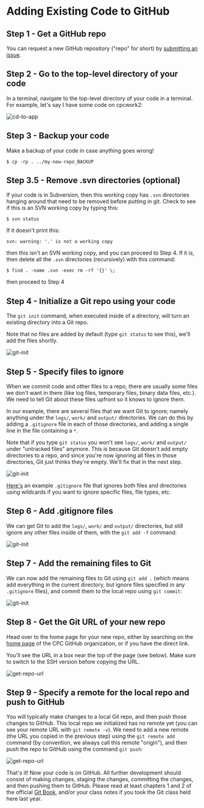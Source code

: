 Adding Existing Code to GitHub
==============================

Step 1 - Get a GitHub repo
--------------------------

You can request a new GitHub repository ("repo" for short) by [submitting an issue](https://github.com/noaa-nws-cpc/github/issues/new?template=new_repo.md&title=New+GitHub+repo&labels=new+repo&assignee=mikecharles).

Step 2 - Go to the top-level directory of your code
---------------------------------------------------

In a terminal, navigate to the top-level directory of your code in a terminal. For example, let's say
I have some code on cpcwork2:

![cd-to-app](images/terminal_cd-to-app.png)

Step 3 - Backup your code
-------------------------

Make a backup of your code in case anything goes wrong!

    $ cp -rp . ../my-new-repo_BACKUP

Step 3.5 - Remove .svn directories (optional)
---------------------------------------------

If your code is in Subversion, then this working copy has `.svn` directories hanging around that need to be removed before putting in git. Check to see if this is an SVN working copy by typing this:

    $ svn status

If it doesn't print this:

```
svn: warning: '.' is not a working copy
```

then this isn't an SVN working copy, and you can proceed to Step 4. If it is, then delete all the `.svn` directories (recursively) with this command:

    $ find . -name .svn -exec rm -rf '{}' \;

then proceed to Step 4

Step 4 - Initialize a Git repo using your code
----------------------------------------------

The `git init` command, when executed inside of a directory, will turn an existing directory into a Git repo.

Note that no files are added by default (type `git status` to see this), we'll add the files shortly.

![git-init](images/terminal_git-init.png)

Step 5 - Specify files to ignore
--------------------------------

When we commit code and other files to a repo, there are usually some files we don't want in there (like log files, temporary files, binary data files, etc.). We need to tell Git about these files upfront so it knows to ignore them.

In our example, there are several files that we want Git to ignore; namely anything under the `logs/`, `work/` and `output/` directories. We can do this by adding a `.gitignore` file in each of those directories, and adding a single line in the file containing a `*`.

Note that if you type `git status` you won't see `logs/`, `work/` and `output/` under "untracked files" anymore. This is because Git doesn't add empty directories to a repo, and since you're now ignoring all files in those directories, Git just thinks they're empty. We'll fix that in the next step.

![git-init](images/terminal_git-ignore.png)

[Here's](https://github.com/github/gitignore/blob/master/Python.gitignore) an example `.gitignore` file that ignores both files and directories using wildcards if you want to ignore specific files, file types, etc.

Step 6 - Add .gitignore files
-----------------------------

We can get Git to add the `logs/`, `work/` and `output/` directories, but still ignore any other files inside of them, with the `git add -f` command:

![git-init](images/terminal_git-add-gitignores.png)

Step 7 - Add the remaining files to Git
---------------------------------------

We can now add the remaining files to Git using `git add .` (which means add everything in the current directory, but ignore files specified in any `.gitignore` files), and commit them to the local repo using `git commit`:

![git-init](images/terminal_git-add-remaining-and-commit.png)

Step 8 - Get the Git URL of your new repo
-----------------------------------------

Head over to the home page for your new repo, either by searching on the [home page](https://github.com/noaa-nws-cpc) of the CPC GitHub organization, or if you have the direct link.

You'll see the URL in a box near the top of the page (see below). Make sure to switch to the SSH version before copying the URL.

![get-repo-url](images/browser_get-repo-url.png)

Step 9 - Specify a remote for the local repo and push to GitHub
---------------------------------------------------------------

You will typically make changes to a local Git repo, and then push those changes to GitHub. This local repo we initialized has no remote yet (you can see your remote URL with `git remote -v`). We need to add a new remote (the URL you copied in the previous step) using the `git remote add` command (by convention, we always call this remote "origin"), and then push the repo to GitHub using the command `git push`:

![get-repo-url](images/terminal_git-add-remote-and-push.png)

That's it! Now your code is on GitHub. All further development should consist of making changes, staging the changes, committing the changes, and then pushing them to GitHub. Please read at least chapters 1 and 2 of the official [Git Book](https://git-scm.com/book/en/v2), and/or your class notes if you took the Git class held here last year.
